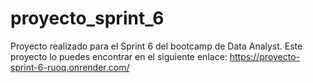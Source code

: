 # proyecto_sprint_6
Proyecto realizado para el Sprint 6 del bootcamp de Data Analyst. Este proyecto lo puedes encontrar en el siguiente enlace:
https://proyecto-sprint-6-ruoq.onrender.com/

